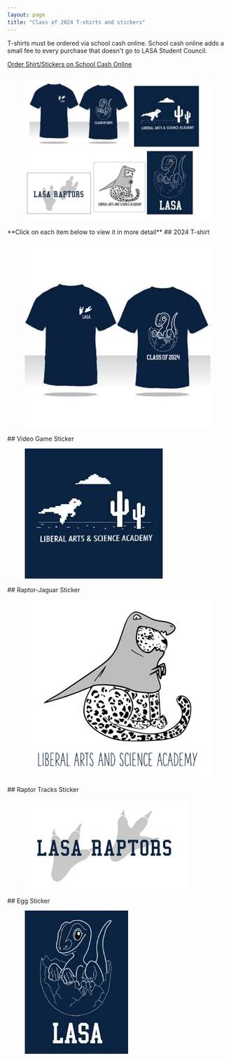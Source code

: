 ```yaml
---
layout: page
title: "Class of 2024 T-shirts and stickers"
---
```

T-shirts must be ordered via school cash online. School cash online adds a small fee to every purchase that doesn't go to LASA Student Council.
<div markdown="0"><a href="https://example.com" target="_blank" class="btn btn--info">Order Shirt/Stickers on School Cash Online</a></div>
<br>
<figure>
    <a href="/images/2024layout1.jpg"><img src="/images/2024layout1.jpg"></a>
</figure>
**Click on each item below to view it in more detail**
## 2024 T-shirt
<figure>
    <a href="/images/2024shirt.jpg"><img src="/images/2024shirt.jpg"></a>
</figure>
## Video Game Sticker
<figure>
    <a href="/images/sticker1.jpg"><img src="/images/sticker1.jpg"></a>
</figure>
## Raptor-Jaguar Sticker
<figure>
    <a href="/images/sticker2.jpg"><img src="/images/sticker2.jpg"></a>
</figure>
## Raptor Tracks Sticker
<figure>
    <a href="/images/sticker3.jpg"><img src="/images/sticker3.jpg"></a>
</figure>
## Egg Sticker
<figure>
    <a href="/images/sticker4.jpg"><img src="/images/sticker4.jpg"></a>
</figure>
